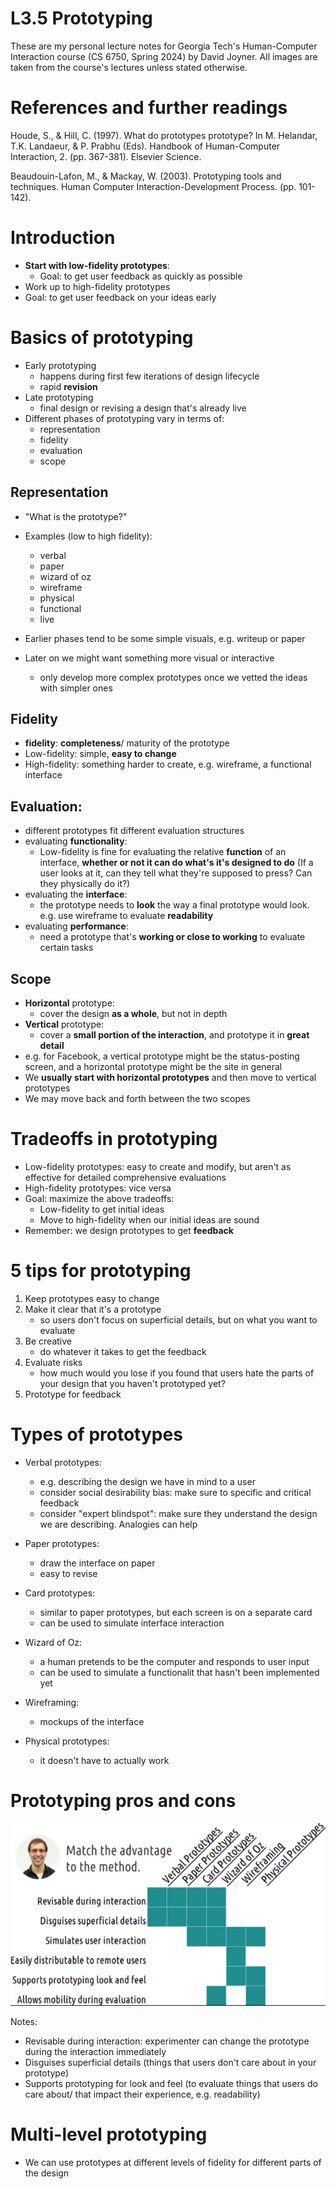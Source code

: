 # L3.5 Prototyping

These are my personal lecture notes for Georgia Tech's Human-Computer Interaction course (CS 6750, Spring 2024) by David Joyner. All images are taken from the course's lectures unless stated otherwise.

# References and further readings

Houde, S., & Hill, C. (1997). What do prototypes prototype? In M. Helandar, T.K. Landaeur, & P. Prabhu (Eds). Handbook of Human-Computer Interaction, 2. (pp. 367-381). Elsevier Science.

Beaudouin-Lafon, M., & Mackay, W. (2003). Prototyping tools and techniques. Human Computer Interaction-Development Process. (pp. 101-142).

# Introduction

- **Start with low-fidelity prototypes**:
    - Goal: to get user feedback as quickly as possible
- Work up to high-fidelity prototypes
- Goal: to get user feedback on your ideas early

# Basics of prototyping

- Early prototyping
    - happens during first few iterations of design lifecycle
    - rapid **revision** 
- Late prototyping
    - final design or revising a design that's already live
- Different phases of prototyping vary in terms of:
    - representation
    - fidelity
    - evaluation
    - scope

## Representation

- "What is the prototype?"
- Examples (low to high fidelity):
    - verbal
    - paper
    - wizard of oz
    - wireframe
    - physical
    - functional
    - live

- Earlier phases tend to be some simple visuals, e.g. writeup or paper
- Later on we might want something more visual or interactive
    - only develop more complex prototypes once we vetted the ideas with simpler ones

## Fidelity

- **fidelity**: **completeness**/ maturity of the prototype
- Low-fidelity: simple, **easy to change**
- High-fidelity: something harder to create, e.g. wireframe, a functional interface

## Evaluation:

- different prototypes fit different evaluation structures
- evaluating **functionality**: 
    - Low-fidelity is fine for evaluating the relative **function** of an interface, **whether or not it can do what's it's designed to do** (If a user looks at it, can they tell what they're supposed to press? Can they physically do it?)
- evaluating the **interface**:
    - the prototype needs to **look** the way a final prototype would look. e.g. use wireframe to evaluate **readability**
- evaluating **performance**:
    - need a prototype that's **working or close to working** to evaluate certain tasks

## Scope

- **Horizontal** prototype: 
    - cover the design **as a whole**, but not in depth
- **Vertical** prototype:
    - cover a **small portion of the interaction**, and prototype it in **great detail**
- e.g. for Facebook, a vertical prototype might be the status-posting screen, and a horizontal prototype might be the site in general
- We **usually start with horizontal prototypes** and then move to vertical prototypes
- We may move back and forth between the two scopes

# Tradeoffs in prototyping

- Low-fidelity prototypes: easy to create and modify, but aren't as effective for detailed comprehensive evaluations
- High-fidelity prototypes: vice versa
- Goal: maximize the above tradeoffs:
    - Low-fidelity to get initial ideas
    - Move to high-fidelity when our initial ideas are sound
- Remember: we design prototypes to get **feedback**

# 5 tips for prototyping

1. Keep prototypes easy to change
2. Make it clear that it's a prototype 
    - so users don't focus on superficial details, but on what you want to evaluate
3. Be creative
    - do whatever it takes to get the feedback
4. Evaluate risks
    - how much would you lose if you found that users hate the parts of your design that you haven't prototyped yet?
5. Prototype for feedback

# Types of prototypes

- Verbal prototypes:
    - e.g. describing the design we have in mind to a user
    - consider social desirability bias: make sure to specific and critical feedback
    - consider "expert blindspot": make sure they understand the design we are describing. Analogies can help

- Paper prototypes:
    - draw the interface on paper
    - easy to revise

- Card prototypes:
    - similar to paper prototypes, but each screen is on a separate card
    - can be used to simulate interface interaction

- Wizard of Oz:
    - a human pretends to be the computer and responds to user input
    - can be used to simulate a functionalit that hasn't been implemented yet

- Wireframing:
    - mockups of the interface

- Physical prototypes:
    - it doesn't have to actually work

# Prototyping pros and cons

![alt text](image-10.png)

Notes:
- Revisable during interaction: experimenter can change the prototype during the interaction immediately
- Disguises superficial details (things that users don't care about in your prototype)
- Supports prototyping for look and feel (to evaluate things that users do care about/ that impact their experience, e.g. readability)

# Multi-level prototyping

- We can use prototypes at different levels of fidelity for different parts of the design